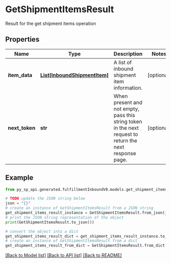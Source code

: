 # GetShipmentItemsResult

Result for the get shipment items operation

## Properties

Name | Type | Description | Notes
------------ | ------------- | ------------- | -------------
**item_data** | [**List[InboundShipmentItem]**](InboundShipmentItem.md) | A list of inbound shipment item information. | [optional] 
**next_token** | **str** | When present and not empty, pass this string token in the next request to return the next response page. | [optional] 

## Example

```python
from py_sp_api.generated.fulfillmentInboundV0.models.get_shipment_items_result import GetShipmentItemsResult

# TODO update the JSON string below
json = "{}"
# create an instance of GetShipmentItemsResult from a JSON string
get_shipment_items_result_instance = GetShipmentItemsResult.from_json(json)
# print the JSON string representation of the object
print(GetShipmentItemsResult.to_json())

# convert the object into a dict
get_shipment_items_result_dict = get_shipment_items_result_instance.to_dict()
# create an instance of GetShipmentItemsResult from a dict
get_shipment_items_result_from_dict = GetShipmentItemsResult.from_dict(get_shipment_items_result_dict)
```
[[Back to Model list]](../README.md#documentation-for-models) [[Back to API list]](../README.md#documentation-for-api-endpoints) [[Back to README]](../README.md)


